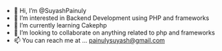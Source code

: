 - 👋 Hi, I’m @SuyashPainuly
- 👀 I’m interested in Backend Development using PHP and frameworks
- 🌱 I’m currently learning Cakephp
- 💞️ I’m looking to collaborate on anything related to php and frameworks
- 📫 You can reach me at ... painulysuyash@gmail.com

<!---
SuyashPainuly/SuyashPainuly is a ✨ special ✨ repository because its `README.md` (this file) appears on your GitHub profile.
You can click the Preview link to take a look at your changes.
--->
